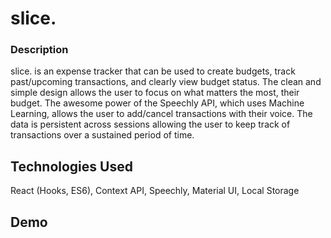 # slice.

### Description

slice. is an expense tracker that can be used to create budgets, track past/upcoming transactions, and clearly view budget status. The clean and simple design allows the user to focus on what matters the most, their budget. The awesome power of the Speechly API, which uses Machine Learning, allows the user to add/cancel transactions with their voice. The data is persistent across sessions allowing the user to keep track of transactions over a sustained period of time.  

## Technologies Used

React (Hooks, ES6), Context API, Speechly, Material UI, Local Storage


## Demo







